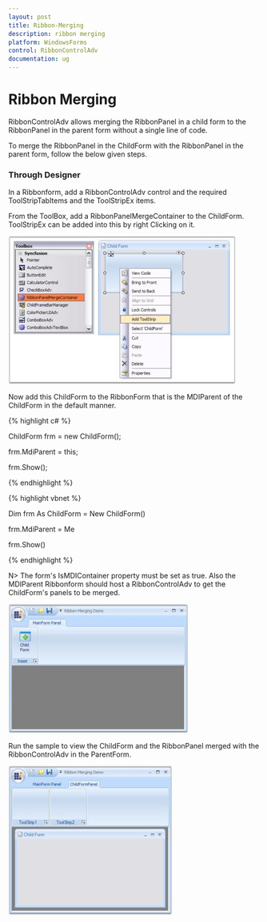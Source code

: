 ```yaml
---
layout: post
title: Ribbon-Merging
description: ribbon merging
platform: WindowsForms
control: RibbonControlAdv 
documentation: ug
---
```


# Ribbon Merging

RibbonControlAdv allows merging the RibbonPanel in a child form to the RibbonPanel in the parent form without a single line of code.

To merge the RibbonPanel in the ChildForm with the RibbonPanel in the parent form, follow the below given steps.

### Through Designer

In a Ribbonform, add a RibbonControlAdv control and the required ToolStripTabItems and the ToolStripEx items.

From the ToolBox, add a RibbonPanelMergeContainer to the ChildForm. ToolStripEx can be added into this by right Clicking on it. 

![](Ribbon-Merging_images/Ribbon-Merging_img1.jpeg)



Now add this ChildForm to the RibbonForm that is the MDIParent of the ChildForm in the default manner.

{% highlight c# %}

ChildForm frm = new ChildForm(); 

frm.MdiParent = this; 

frm.Show();

{% endhighlight %}

{% highlight vbnet %}

Dim frm As ChildForm = New ChildForm()

frm.MdiParent = Me

frm.Show()

{% endhighlight %}

N> The form's IsMDIContainer property must be set as true. Also the MDIParent Ribbonform should host a RibbonControlAdv to get the ChildForm's panels to be merged.

![](Ribbon-Merging_images/Ribbon-Merging_img3.jpeg)



Run the sample to view the ChildForm and the RibbonPanel merged with the RibbonControlAdv in the ParentForm.

![](Ribbon-Merging_images/Ribbon-Merging_img4.jpeg) 
